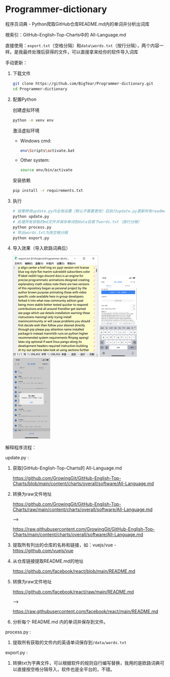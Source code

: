 # Programmer-dictionary
程序员词典 - Python爬取GitHub仓库README.md内的单词并分析出词库

根索引：GitHub-English-Top-Charts中的 All-Language.md

直接使用：`export.txt`（空格分隔）和`data\words.txt`（按行分隔），两个内容一样。是我最终处理后获得的文件，可以直接拿来给你的软件导入词库

手动更新：

1. 下载文件

   ```bash
   git clone https://github.com/BigTear/Programmer-dictionary.git
   cd Programmer-dictionary
   ```
   
2. 配置Python

   创建虚拟环境

   ```bash
   python -m venv env
   ```
   
   激活虚拟环境
   
   - Windows cmd:

       ```bash
       env\Scripts\activate.bat
       ```
   
   - Other system:

       ```bash
       source env/bin/activate
       ```
   
   安装依赖
   
   ```bash
   pip install -r requirements.txt
   ```
   
3. 执行
   
   ```bash
   # 按需修改update.py内全局设置（默认不需要更改）后执行update.py更新所有readme并保存到data目录下
   python update.py 
   # 处理所有获取的md文件并保存单词到data目录下words.txt（按行分隔）
   python process.py
   # 导出words.txt为按空格分隔
   python export.py
   ```

4. 导入效果（导入欧路词典后）

   <img src="images/README.assets/image-20220314111755616.png" alt="image-20220314111755616" style="zoom:50%;" />
   
   <img src="images/README.assets/image-20220314111839282.png" alt="image-20220314111839282" style="zoom:25%;" />
   
   <img src="images/README.assets/300DF4DDD149C36C08214B99EDE94108.png" alt="img" style="zoom:25%;" />



解释程序流程：

update.py :

1. 获取[GitHub-English-Top-Charts的 All-Language.md

   https://github.com/GrowingGit/GitHub-English-Top-Charts/blob/main/content/charts/overall/software/All-Language.md

2. 转换为raw文件地址

   https://github.com/GrowingGit/GitHub-English-Top-Charts/raw/main/content/charts/overall/software/All-Language.md 

   -->

   https://raw.githubusercontent.com/GrowingGit/GitHub-English-Top-Charts/main/content/charts/overall/software/All-Language.md

3. 提取所有列出的仓库的名称和链接，如：vuejs/vue - https://github.com/vuejs/vue

4. 从仓库链接提取README.md的地址

   https://github.com/facebook/react/blob/main/README.md

5. 转换为raw文件地址

   https://github.com/facebook/react/raw/main/README.md

   -->

   https://raw.githubusercontent.com/facebook/react/main/README.md

6. 分析每个 README.md 内的单词并保存到文件。

   

process.py :

1. 提取所有获取的文件内的英语单词保存到`/data/words.txt`

export.py :

1. 转换txt为字典文件，可以根据软件的规则自行编写替换，我用的是欧路词典可以直接按空格分隔导入，软件也是全平台的，不错。

